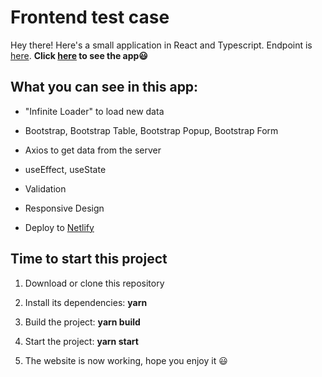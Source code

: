 # Frontend test case

Hey there! Here's a small application in React and Typescript. Endpoint is [here](https://jsonplaceholder.typicode.com/). **Click [here](https://marvelous-alpaca-c7c5f9.netlify.app/) to see the app😃**

## What you can see in this app:

- "Infinite Loader" to load new data

- Bootstrap, Bootstrap Table, Bootstrap Popup, Bootstrap Form

- Axios to get data from the server

- useEffect, useState

- Validation

- Responsive Design

- Deploy to [Netlify](https://marvelous-alpaca-c7c5f9.netlify.app/)

## Time to start this project

1. Download or clone this repository

2. Install its dependencies: **yarn**

3. Build the project: **yarn build**

4. Start the project: **yarn start**

5. The website is now working, hope you enjoy it 😃
